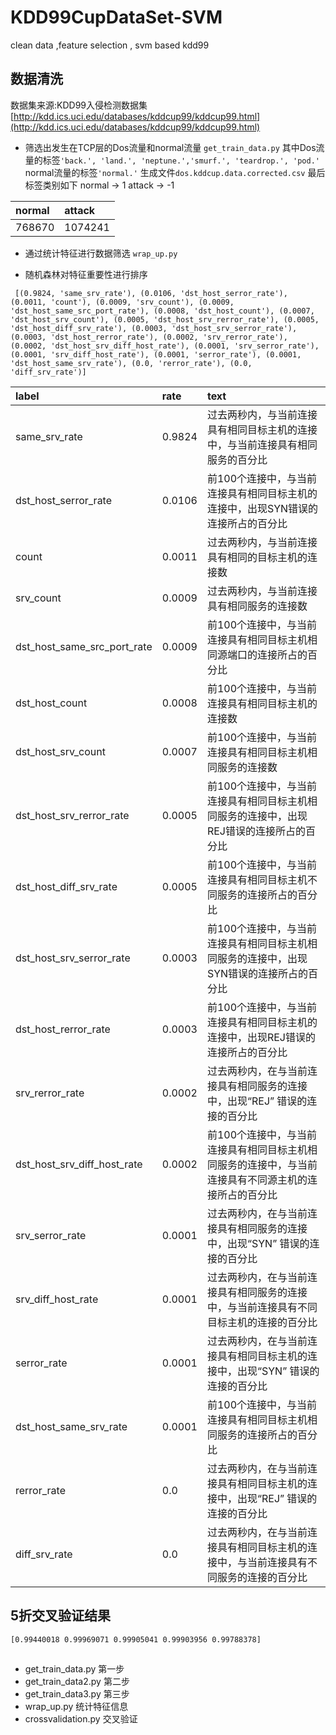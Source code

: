 # KDD99CupDataSet-SVM
clean data ,feature selection , svm based kdd99

## 数据清洗

数据集来源:KDD99入侵检测数据集 [http://kdd.ics.uci.edu/databases/kddcup99/kddcup99.html](http://kdd.ics.uci.edu/databases/kddcup99/kddcup99.html)

* 筛选出发生在TCP层的Dos流量和normal流量 `get_train_data.py`
其中Dos流量的标签`'back.', 'land.', 'neptune.','smurf.', 'teardrop.', 'pod.'`
normal流量的标签`'normal.'`
生成文件`dos.kddcup.data.corrected.csv`
最后标签类别如下
normal -> 1 attack -> -1

|normal|attack|
|:----|:----- |
| 768670|1074241|

* 通过统计特征进行数据筛选 `wrap_up.py`

* 随机森林对特征重要性进行排序
```
 [(0.9824, 'same_srv_rate'), (0.0106, 'dst_host_serror_rate'), (0.0011, 'count'), (0.0009, 'srv_count'), (0.0009, 'dst_host_same_src_port_rate'), (0.0008, 'dst_host_count'), (0.0007, 'dst_host_srv_count'), (0.0005, 'dst_host_srv_rerror_rate'), (0.0005, 'dst_host_diff_srv_rate'), (0.0003, 'dst_host_srv_serror_rate'), (0.0003, 'dst_host_rerror_rate'), (0.0002, 'srv_rerror_rate'), (0.0002, 'dst_host_srv_diff_host_rate'), (0.0001, 'srv_serror_rate'), (0.0001, 'srv_diff_host_rate'), (0.0001, 'serror_rate'), (0.0001, 'dst_host_same_srv_rate'), (0.0, 'rerror_rate'), (0.0, 'diff_srv_rate')]
```
 |label|rate|text|
 |:----|:----|:----|
 |same_srv_rate|0.9824|过去两秒内，与当前连接具有相同目标主机的连接中，与当前连接具有相同服务的百分比|
 |dst_host_serror_rate|0.0106|前100个连接中，与当前连接具有相同目标主机的连接中，出现SYN错误的连接所占的百分比|
 |count|0.0011|过去两秒内，与当前连接具有相同的目标主机的连接数|
 |srv_count|0.0009|过去两秒内，与当前连接具有相同服务的连接数|
 |dst_host_same_src_port_rate|0.0009|前100个连接中，与当前连接具有相同目标主机相同源端口的连接所占的百分比|
 |dst_host_count|0.0008|前100个连接中，与当前连接具有相同目标主机的连接数|
 |dst_host_srv_count|0.0007|前100个连接中，与当前连接具有相同目标主机相同服务的连接数|
 |dst_host_srv_rerror_rate|0.0005|前100个连接中，与当前连接具有相同目标主机相同服务的连接中，出现REJ错误的连接所占的百分比|
 |dst_host_diff_srv_rate|0.0005|前100个连接中，与当前连接具有相同目标主机不同服务的连接所占的百分比|
 |dst_host_srv_serror_rate|0.0003|前100个连接中，与当前连接具有相同目标主机相同服务的连接中，出现SYN错误的连接所占的百分比|
 |dst_host_rerror_rate|0.0003|前100个连接中，与当前连接具有相同目标主机的连接中，出现REJ错误的连接所占的百分比|
 |srv_rerror_rate|0.0002|过去两秒内，在与当前连接具有相同服务的连接中，出现“REJ” 错误的连接的百分比|
 |dst_host_srv_diff_host_rate|0.0002|前100个连接中，与当前连接具有相同目标主机相同服务的连接中，与当前连接具有不同源主机的连接所占的百分比|
 |srv_serror_rate|0.0001|过去两秒内，在与当前连接具有相同服务的连接中，出现“SYN” 错误的连接的百分比|
 |srv_diff_host_rate|0.0001|过去两秒内，在与当前连接具有相同服务的连接中，与当前连接具有不同目标主机的连接的百分比|
 |serror_rate|0.0001|过去两秒内，在与当前连接具有相同目标主机的连接中，出现“SYN” 错误的连接的百分比|
 |dst_host_same_srv_rate|0.0001|前100个连接中，与当前连接具有相同目标主机相同服务的连接所占的百分比|
 |rerror_rate|0.0|过去两秒内，在与当前连接具有相同目标主机的连接中，出现“REJ” 错误的连接的百分比|
 |diff_srv_rate|0.0|过去两秒内，在与当前连接具有相同目标主机的连接中，与当前连接具有不同服务的连接的百分比|


## 5折交叉验证结果

```
[0.99440018 0.99969071 0.99905041 0.99903956 0.99788378]
```

## 

* get_train_data.py 第一步
* get_train_data2.py 第二步
* get_train_data3.py 第三步
* wrap_up.py 统计特征信息
* crossvalidation.py 交叉验证